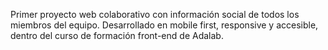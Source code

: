 Primer proyecto web colaborativo con información social de todos los miembros del equipo. Desarrollado en mobile first, responsive y accesible, dentro del curso de formación front-end de Adalab.
